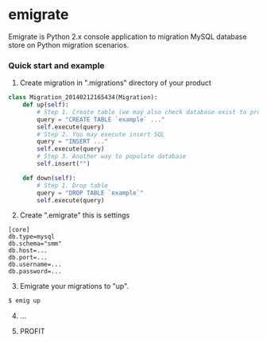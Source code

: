 emigrate
========

Emigrate is Python 2.x console application to migration MySQL database store on Python migration scenarios.

### Quick start and example

1. Create migration in ".migrations" directory of your product

```py
class Migration_20140212165434(Migration):
    def up(self):
        # Step 1. Create table (we may also check database exist to provide idempotency)
        query = "CREATE TABLE `example` ..."
        self.execute(query)
        # Step 2. You may execute insert SQL
        query = "INSERT ..."
        self.execute(query)
        # Step 3. Another way to populate database
        self.insert("")

    def down(self):
        # Step 1. Drop table
        query = "DROP TABLE `example`"
        self.execute(query)
```

2. Create ".emigrate" this is settings

```
[core]
db.type=mysql
db.schema="smm"
db.host=...
db.port=...
db.username=...
db.password=...
```

3. Emigrate your migrations to "up".
```bash
$ emig up
```

4. ...

5. PROFIT
